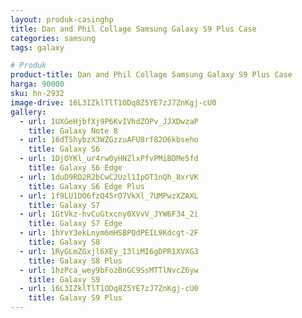 ```yaml
---
layout: produk-casinghp
title: Dan and Phil Collage Samsung Galaxy S9 Plus Case
categories: samsung
tags: galaxy

# Produk
product-title: Dan and Phil Collage Samsung Galaxy S9 Plus Case
harga: 90000
sku: hn-2932
image-drive: 16L3IZklTlT1ODq8Z5YE7zJ7ZnKgj-cU0
gallery:
  - url: 1UXGeHjbfXj9P6KvIVhdZOPv_JJXDwzaP
    title: Galaxy Note 8
  - url: 16dTShybzX3WZGzzuAFU8rf82O6kbseho
    title: Galaxy S6
  - url: 1DjOYKl_ur4rw0yHNZlxPfvPMiBDMe5fd
    title: Galaxy S6 Edge
  - url: 1duD9RD2R2bCwC2Uzl1IpOT1nQh_8xrVK
    title: Galaxy S6 Edge Plus
  - url: 1f9LU1DO6fzQ45rO7VkXl_7UMPwzXZAXL
    title: Galaxy S7
  - url: 1GtVkz-hvCuGtxcny0XVvV_JYW6F34_2i
    title: Galaxy S7 Edge
  - url: 1hYvY3ekLnym6mHSBPQdPEIL9Kdcgt-2F
    title: Galaxy S8
  - url: 1RyGLmZGxjl6XEy_13liMI6gDPR1XVXG3
    title: Galaxy S8 Plus
  - url: 1hzPca_wey9bFozBnGC9SsMTTlNvcZ6yw
    title: Galaxy S9
  - url: 16L3IZklTlT1ODq8Z5YE7zJ7ZnKgj-cU0
    title: Galaxy S9 Plus
---
```

